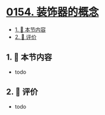 # [0154. 装饰器的概念](https://github.com/tnotesjs/TNotes.typescript/tree/main/notes/0154.%20%E8%A3%85%E9%A5%B0%E5%99%A8%E7%9A%84%E6%A6%82%E5%BF%B5)

<!-- region:toc -->

- [1. 🎯 本节内容](#1--本节内容)
- [2. 🫧 评价](#2--评价)

<!-- endregion:toc -->

## 1. 🎯 本节内容

- todo

## 2. 🫧 评价

- todo

